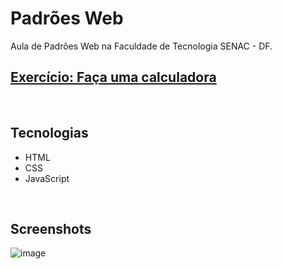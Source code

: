 # Padrões Web
Aula de Padrões Web na Faculdade de Tecnologia SENAC - DF.
<br/>

## [Exercício: Faça uma calculadora](https://nathrds.github.io/padroes-web/)

<br/>

## Tecnologias
* HTML
* CSS
* JavaScript

<br/>

## Screenshots
![image](https://github.com/Nathrds/padroes-web/assets/106173624/75722abb-968f-4919-be5f-d9d9ddd85491)
